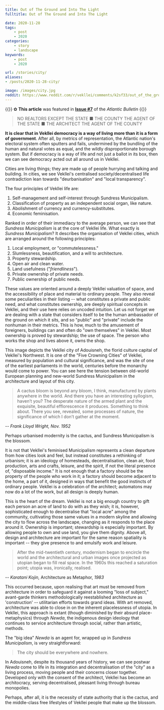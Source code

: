 ```yaml
---
title: Out of The Ground and Into The Light
fulltitle: Out of The Ground and Into The Light

date: 2020-11-28
tags:
    - post
    - 2020
categories:
    - story
    - landscape
keywords:
    - post
    - 2020

url: /stories/city/
aliases:
- /posts/2020-11-28-city/

image: /images/city.jpg
reddit: https://www.reddit.com/r/vekllei/comments/k2sf33/out_of_the_ground_and_into_the_light_cities_in/
---
```


{{<hint>}}
✿ **This article** was featured in [**Issue #7**](/news/bulletin/2020/7) of the *Atlantic Bulletin*
{{</hint>}}

> NO REALTORS EXCEPT THE STATE ■ THE COUNTY THE AGENT OF THE STATE ■ THE ARCHITECT THE AGENT OF THE COUNTY

**It is clear that in Vekllei democracy is a way of living more than it is a form of government**. After all, by metrics of representation, the Atlantic nation's electoral system often sputters and fails, undermined by the bundling of the human and natural votes as equal, and the wildly disproportionate borough system. But if democracy is a way of life and not just a ballot in its box, then we can see democracy acted out all around us in Vekllei.

Cities are living things; they are made up of people hurrying and talking and building. In cities, we see Vekllei's centralised society/decentralised life contradiction lean towards "deurbanisation" and "local transparency".

The four principles of Vekllei life are:

1. Self-management and self-interest through Sundress Municipalism.
2. Classification of property as an independent social organ, like nature.
3. Abolishment of currency and currency-substitutes.
4. Economic feminisation.

Ranked in order of their immediacy to the average person, we can see that *Sundress Municipalism* is at the core of Vekllei life. What exactly is *Sundress Municipalism*? It describes the organisation of Vekllei cities, which are arranged around the following principles:

1. Local employment, or "commutelessness."
2. Slumlessness, beautification, and a will to architecture.
3. Property stewardship.
4. Open air and clean water.
5. Land usefulness ("*friendliness*").
6. Private ownership of private needs.
7. Public ownership of public needs.

These values are oriented around a deeply Vekllei valuation of space, and the accessibility of place and material to ordinary people. They also reveal some peculiarities in their listing -- what constitutes a private and public need, and what constitutes ownership, are deeply spiritual concepts in Vekllei, and their use here relies on uncoded intuition. Let us not forget we are dealing with a state that considers itself to be the human ambassador of the ground on which it sits, and so "public" and "private" include the nonhuman in their metrics. This is how, much to the amusement of foreigners, buildings can and often do "own themselves" in Vekllei. Most ownership is proved by stewardship; the use of space. The person who works the shop and lives above it, owns the shop.

This image depicts the Vekllei city of Adouisneh, the florid culture capital of Vekllei's Northwest. It is one of the "Five Crowning Cities" of Vekllei, measured by population and cultural significance, and was the site of one of the earliest parliaments in the world, centuries before the monarchy would come to power. You can see here the tension between old-world European planning and new-world Sundress Municipalism in the architecture and layout of this city.

>A cactus bloom is beyond any bloom, I think, manufactured by plants anywhere in the world. And there you have an interesting syllogism, haven’t you? The desperate nature of the armed plant and the exquisite, beautiful efflorescence it produces. Something to think about. There you see, revealed, some processes of nature, the significance of which I don’t gather at the moment.

-- *Frank Lloyd Wright, Nov. 1952*

Perhaps urbanised modernity is the cactus, and Sundress Municipalism is the blossom.

It is not that Vekllei's feminised Municipalism represents a clean departure from how cities look and feel, but instead constitutes a rethinking of urbanism; it is an ideology of homesteads, decentralisation, clean air, food production, arts and crafts, leisure, and the spirit, if not the literal presence of, "disposable income." It is not enough that a factory should be the property of the people who work in it; a factory should become adjacent to the home, a part of it, designed in ways that benefit the good instincts of ordinary people. Vekllei is a celebration of the architect; automatons may now do a lot of the work, but all design is deeply human.

This is the heart of the dream. Vekllei is not a big enough country to gift each person an acre of land to do with as they wish; it is, however, sophisticated enough to decentralise that "local acre" among the community, cultivating those same values in a modern skyline and allowing the city to flow across the landscape, changing as it responds to the place around it. Ownership is important; stewardship is especially important. By allowing people to own and use land, you give them dignity. Above all, design and architecture are important for the same reason spatiality is important -- they give presence to and emulsify work and leisure.

> After the mid-twentieth century, modernism began to encircle the world and the architectural and urban images once projected as utopian began to fill real space. In the 1960s this reached a saturation point; utopia was, ironically, realised.

-- *Karatani Kojin,* Architecture as Metaphor, *1983*

This occurred because, upon realising that art must be removed from architecture in order to safeguard it against a looming "loss of subject," avant-garde thinkers methodologically reestablished architecture as 'construction' -- utilitarian efforts towards grand ideas. With art removed, architecture was able to close in on the inherent placelessness of utopia. In Vekllei, this approach is extant (though diminished by their absurd place-metaphysics) through *Newda*, the indigenous design ideology that continues to service architecture through social, rather than artistic, methods.

The "big idea" *Newda* is an agent for, wrapped up in *Sundress Municipalism*, is very straightforward:

>The city should be everywhere and nowhere.

In Adouisneh, despite its thousand years of history, we can see postwar *Newda* come to life in its integration and decentralisation of the "city" as a living process, moving people and their concerns closer together. Developed only with the consent of the architect, Vekllei has become an architocracy, serving decentralised, pleasant living through bureau monopolies.

Perhaps, after all, it is the necessity of state authority that is the cactus, and the middle-class free lifestyles of Vekllei people that make up the blossom.
